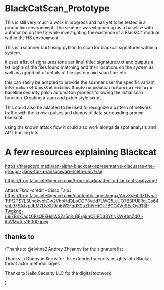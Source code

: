 # BlackCatScan_Prototype

This is still very much a work in progress and has yet to be tested in a production environment. 
The scanner was whipped up as a baseline with automation on the fly while
investigating the existence of a BlackCat module within the HS environment.

This is a scanner built using python to scan for blackcat signatures within a system.

it uses a list of signatures (one per line) titled signatures.txt and outputs a txt logfile of the files found matching and their locations on the 
system as well as a good bit of details of the system and scan time etc.

this can easily be adapted to provide the scanner user the specific variant information of BlackCat installed & 
auto remediation features as well as a baseline security patch automation process following the 
initial scan function. Creating a scan and patch style script.

This could also be adapted to be used to recognize a pattern of network traffic with the known pulses and dumps of data surrounding around blackcat

using the known attack flow it could also work alongside spot analysis and APT hunting kits. 


# A few resources explaining Blackcat

https://therecord.media/an-alphv-blackcat-representative-discusses-the-groups-plans-for-a-ransomware-meta-universe

https://blog.talosintelligence.com/from-blackmatter-to-blackcat-analyzing/

Attack Flow -credit - Cisco Talos
https://blog.talosintelligence.com/content/images/img/a/AVvXsEiLDZUvhJrTtFf2TSVL3LhqkvbhCw2VhpHdQLoCGP3vcjd7LWQ5_oUO7B3PUERd_Cs64snL97SAJvpJbM7DvXU9m6W3FqdX2uZ0WHtGkTBCGXVgSEaOy933I-Twgkng-u9i7Bnx7agz0FsQFEHsjWSZs5n8_BEHj9nCEIPD38Yf_yKW91mZd0_-ihWMuA-s16000.jpeg


## thanks to 

(Thanks to @rivitna2 Andrey Zhdanov for the signature list
 
Thanks to Donovan Kerns for the extended security insights into Blackat threat actor methodologies

 Thanks to Hello Security LLC for the digital footwork

) 
